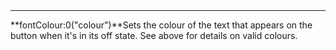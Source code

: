 <a name="fontColour_0"><h3 style="padding-top: 40px; margin-top: 40px;"></h3></a>
_____________________________
**fontColour:0("colour")**Sets the colour of the text that appears on the button when it's in its off state. See above for details on valid colours. 

<!--UPDATE WIDGET_IN_CSOUND
    SIdent sprintf "fontColour:0(%d, %d, %d) ", rnd(255), rnd(255), rnd(255)
    SIdentifier strcat SIdentifier, SIdent
-->